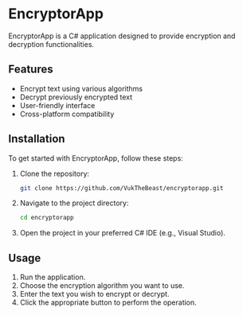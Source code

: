 # EncryptorApp

EncryptorApp is a C# application designed to provide  encryption and decryption functionalities. 

## Features

- Encrypt text using various algorithms
- Decrypt previously encrypted text
- User-friendly interface
- Cross-platform compatibility

## Installation

To get started with EncryptorApp, follow these steps:

1. Clone the repository:
    ```sh
    git clone https://github.com/VukTheBeast/encryptorapp.git
    ```
2. Navigate to the project directory:
    ```sh
    cd encryptorapp
    ```
3. Open the project in your preferred C# IDE (e.g., Visual Studio).

## Usage

1. Run the application.
2. Choose the encryption algorithm you want to use.
3. Enter the text you wish to encrypt or decrypt.
4. Click the appropriate button to perform the operation.
